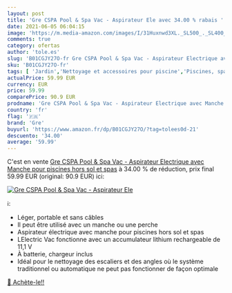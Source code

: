 ```yaml
---
layout: post
title: 'Gre CSPA Pool & Spa Vac - Aspirateur Ele avec 34.00 % rabais '
date: 2021-06-05 06:04:15
image: 'https://m.media-amazon.com/images/I/31Huxnwd3XL._SL500_._SL400_.jpg'
comments: true
category: ofertas
author: 'tole.es'
slug: 'B01CGJY27O-fr Gre CSPA Pool & Spa Vac - Aspirateur Electrique avec...'
sku: 'B01CGJY27O-fr'
tags: [ 'Jardin','Nettoyage et accessoires pour piscine','Piscines, spas et accessoires','Systèmes de nettoyage automatique pour piscine','gre', ]
actualPrice: 59.99 EUR
currency: EUR
price: 59.99
comparePrice: 90.9 EUR
prodname: 'Gre CSPA Pool & Spa Vac - Aspirateur Electrique avec Manche pour piscines hors sol et spas'
country: 'fr'
flag: '🇫🇷'
brand: 'Gre'
buyurl: 'https://www.amazon.fr/dp/B01CGJY27O/?tag=tolees0d-21'
descuento: '34.00'
average: '59.99'
---
```


C'est en vente [Gre CSPA Pool & Spa Vac - Aspirateur Electrique avec Manche pour piscines hors sol et spas](https://www.amazon.fr/dp/B01CGJY27O/?tag=tolees0d-21)  à  34.00 % de réduction, prix final  59.99 EUR (original: 90.9 EUR) ici:

[![Gre CSPA Pool & Spa Vac - Aspirateur Ele](https://m.media-amazon.com/images/I/31Huxnwd3XL._SL500_._SL400_.jpg)](https://www.amazon.fr/dp/B01CGJY27O/?tag=tolees0d-21)

ℹ️:

- Léger, portable et sans câbles
- Il peut être utilisé avec un manche ou une perche
- Aspirateur électrique avec manche pour piscines hors sol et spas
- LElectric Vac fonctionne avec un accumulateur lithium rechargeable de 11,1 V
- À batterie, chargeur inclus
- Idéal pour le nettoyage des escaliers et des angles où le système traditionnel ou automatique ne peut pas fonctionner de façon optimale

[🛒 Achète-le!!](https://www.amazon.fr/dp/B01CGJY27O/?tag=tolees0d-21)
